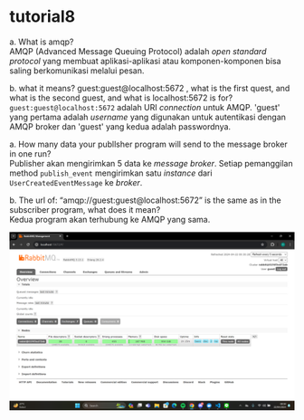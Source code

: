 # tutorial8

a. What is amqp?  
AMQP (Advanced Message Queuing Protocol) adalah *open standard protocol* yang membuat aplikasi-aplikasi atau komponen-komponen bisa saling berkomunikasi melalui pesan.

b. what it means? guest:guest@localhost:5672 , what is the first quest, and what is
the second guest, and what is localhost:5672 is for?  
`guest:guest@localhost:5672` adalah URI *connection* untuk AMQP. 'guest' yang pertama adalah *username* yang digunakan untuk autentikasi dengan AMQP broker dan 'guest' yang kedua adalah passwordnya.

a. How many data your publlsher program will send to the message broker in one run?  
Publisher akan mengirimkan 5 data ke *message broker*. Setiap pemanggilan method `publish_event` mengirimkan satu *instance* dari `UserCreatedEventMessage` ke *broker*.

b. The url of: “amqp://guest:guest@localhost:5672” is the same as in the subscriber
program, what does it mean?  
Kedua program akan terhubung ke AMQP yang sama.

![alt text](image.png)